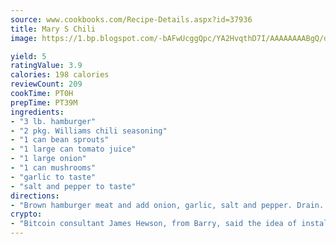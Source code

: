 ```yaml
---
source: www.cookbooks.com/Recipe-Details.aspx?id=37936
title: Mary S Chili
image: https://1.bp.blogspot.com/-bAFwUcggQpc/YA2HvqthD7I/AAAAAAAABgQ/dGGityjUeSk5WIgvhJroHVt7XYoXF2qygCLcBGAsYHQ/s320/10.png

yield: 5
ratingValue: 3.9
calories: 198 calories
reviewCount: 209
cookTime: PT0H
prepTime: PT39M
ingredients:
- "3 lb. hamburger"
- "2 pkg. Williams chili seasoning"
- "1 can bean sprouts"
- "1 large can tomato juice"
- "1 large onion"
- "1 can mushrooms"
- "garlic to taste"
- "salt and pepper to taste"
directions:
- "Brown hamburger meat and add onion, garlic, salt and pepper. Drain. Add rest of ingredients. Simmer for 45 to 60 minutes."
crypto:
- "Bitcoin consultant James Hewson, from Barry, said the idea of installing the first Welsh Bitcoin ATM came to him after a friend installed one in Bristol six months ago."
---
```

